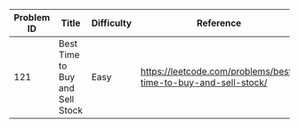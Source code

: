 | Problem ID | Title | Difficulty | Reference
| --- | --- | --- | ---
| 121 | Best Time to Buy and Sell Stock | Easy | https://leetcode.com/problems/best-time-to-buy-and-sell-stock/
